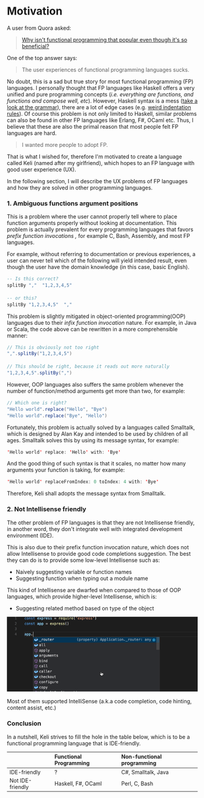 # Motivation

A user from Quora asked: 

> [Why isn't functional programming that popular even though it's so beneficial?](https://www.quora.com/Why-isnt-functional-programming-that-popular-even-though-its-so-beneficial)

One of the top answer says: 

> The user experiences of functional programming languages sucks.

No doubt, this is a sad but true story for most functional programming  \(FP\) languages. I personally thought that FP languages like Haskell offers a very unified and pure programming concepts \(_i.e. everything are functions, and functions and compose well, etc_\). However, Haskell syntax is a mess \([take a look at the grammar](https://www.haskell.org/onlinereport/syntax-iso.html)\), there are a lot of edge cases \(e.g. [weird indentation rules](https://github.com/haskell/haskell-mode/wiki/Why-TAB-cycle-indentation-for-Haskell-is-a-hard-problem)\). Of course this problem is not only limited to Haskell, similar problems can also be found in other FP languages like Erlang, F\#, OCaml etc.  Thus, I believe that these are also the primal reason that most people felt FP languages are hard. 

> I wanted more people to adopt FP.

That is what I wished for, therefore I'm motivated to create a language called Keli \(named after my girlfriend\), which hopes to an FP language with good user experience \(UX\). 

In the following section, I will describe the UX problems of FP languages and how they are solved in other programming languages.

### 1. Ambiguous functions argument positions

This is a problem where the user cannot properly tell where to place function arguments properly without looking at documentation. This problem is actually prevalent for every programming languages that favors _prefix function invocations ,_ for example C, Bash, Assembly, and most FP languages. 

For example, without referring to documentation or previous experiences, a user can never tell which of the following will yield intended result, even though the user have the domain knowledge \(in this case, basic English\).

```haskell
-- Is this correct?
splitBy ","  "1,2,3,4,5"

-- or this?
splitBy "1,2,3,4,5"  ","
```

This problem is slightly mitigated in object-oriented programming\(OOP\) languages due to their _infix function invocation_ nature. For example, in Java or Scala, the code above can be rewritten in a more comprehensible manner:

```java
// This is obviously not too right
",".splitBy("1,2,3,4,5")

// This should be right, because it reads out more naturally
"1,2,3,4,5".splitBy(",")
```

However, OOP languages also suffers the same problem whenever the number of function/method arguments get more than two, for example:

```java
// Which one is right?
"Hello world".replace("Hello", "Bye")
"Hello world".replace("Bye", "Hello")
```

Fortunately, this problem is actually solved by a languages called Smalltalk, which is designed by Alan Kay and intended to be used by children of all ages. Smalltalk solves this by using its message syntax, for example:

```java
'Hello world' replace: 'Hello' with: 'Bye'
```

And the good thing of such syntax is that it scales, no matter how many arguments your function is taking, for example:

```java
'Hello world' replaceFromIndex: 0 toIndex: 4 with: 'Bye'
```

Therefore, Keli shall adopts the message syntax from Smalltalk.

### 2. Not Intellisense friendly

The other problem of FP languages is that they are not Intellisense friendly, in another word, they don't integrate well with integrated development environment \(IDE\). 

This is also due to their prefix function invocation nature, which does not allow Intellisense to provide good code completions suggestion. The best they can do is to provide some low-level Intellisense such as:

* Naively suggesting variable or function names 
* Suggesting function when typing out a module name

This kind of Intellisense are dwarfed when compared to those of OOP languages, which provide higher-level Intellisense, which is:

* Suggesting related method based on type of the object

![Higher-level IntelliSense in action](.gitbook/assets/intellisense.gif)

Most of them supported IntelliSense \(a.k.a code completion, code hinting, content assist, etc.\) 

### Conclusion

In a nutshell, Keli strives to fill the hole in the table below, which is to be a functional programming language that is IDE-friendly.

|  | Functional Programming | Non-functional programming |
| :--- | :--- | :--- |
| IDE-friendly | ? | C\#, Smalltalk, Java |
| Not IDE-friendly | Haskell, F\#, OCaml | Perl, C, Bash |





